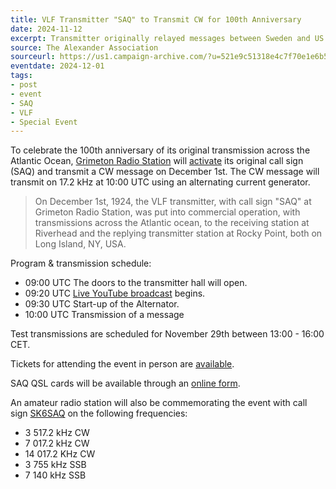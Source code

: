 ```yaml
---
title: VLF Transmitter "SAQ" to Transmit CW for 100th Anniversary
date: 2024-11-12
excerpt: Transmitter originally relayed messages between Sweden and US.
source: The Alexander Association
sourceurl: https://us1.campaign-archive.com/?u=521e9c51318e4c7f70e1e6b56&id=8e0d93cca6
eventdate: 2024-12-01
tags:
- post
- event
- SAQ
- VLF
- Special Event
---
```

To celebrate the 100th anniversary of its original transmission across the Atlantic Ocean, [Grimeton Radio Station](https://alexander.n.se/en/) will [activate](https://us1.campaign-archive.com/?u=521e9c51318e4c7f70e1e6b56&id=8e0d93cca6) its original call sign (SAQ) and transmit a CW message on December 1st. The CW message will transmit on 17.2 kHz at 10:00 UTC using an alternating current generator.

> On December 1st, 1924, the VLF transmitter, with call sign "SAQ" at Grimeton Radio Station, was put into commercial operation, with transmissions across the Atlantic ocean, to the receiving station at Riverhead and the replying transmitter station at Rocky Point, both on Long Island, NY, USA.

Program & transmission schedule:

- 09:00 UTC The doors to the transmitter hall will open.
- 09:20 UTC [Live YouTube broadcast](https://www.youtube.com/channel/UC-83S-l9JKD1iuhsXx3XQ3g) begins.
- 09:30 UTC Start-up of the Alternator.
- 10:00 UTC Transmission of a message

Test transmissions are scheduled for November 29th between 13:00 - 16:00 CET.

Tickets for attending the event in person are [available](https://grimeton.entryevent.se/ticketshop/tickets/sandarstart).

SAQ QSL cards will be available through an [online form](https://docs.google.com/forms/d/e/1FAIpQLScKqX1aVtxLn9Ua44UKTsc6hD5ArhnOtprJ7HGQGazTC8ucng/viewform).

An amateur radio station will also be commemorating the event with call sign [SK6SAQ](https://www.qrz.com/db/SK6SAQ) on the following frequencies:

- 3 517.2 kHz CW
- 7 017.2 kHz CW
- 14 017.2 KHz CW
- 3 755 kHz SSB
- 7 140 kHz SSB

